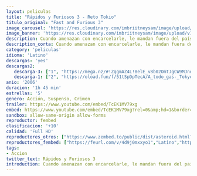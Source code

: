 ```yaml
---
layout: peliculas
title: "Rápidos y Furiosos 3 - Reto Tokio"
titulo_original: "Fast and Furious 3"
image_carousel: 'https://res.cloudinary.com/imbriitneysam/image/upload/v1544051308/reto-poster-min.jpg'
image_banner: 'https://res.cloudinary.com/imbriitneysam/image/upload/v1544051308/reto-banner-min.jpg'
description: Cuando amenazan con encarcelarle, le mandan fuera del país a pasar una temporada con su tío, un militar destinado en Japón, que vive en un diminuto piso en un barrio barato de Tokio. En el país donde nacieron la mayoría de los coches modificados, las simples carreras en la calle principal han sido sustituidas por el último reto automovilístico que desafía la gravedad, las carreras de “drift” (arrastre), una peligrosa mezcla de velocidad en pistas con curvas muy cerradas y en zigzag.
description_corta: Cuando amenazan con encarcelarle, le mandan fuera del país a pasar una temporada con su tío, un militar destinado en Japón, que vive en un diminuto piso en un barrio barato de Tokio. En el país donde nacieron la mayoría de los coches..
category: 'peliculas'
idioma: 'Latino'
descargas: 'yes'
descargas2:
   descarga-3: ["1", "https://mega.nz/#!ZqgmAZ4L!8elE_v8b02OmtJgCW9MJnd2yQ-dOl8ZSzaEZoYjBcdc", "https://www.google.com/s2/favicons?domain=mega.nz","Mega","https://res.cloudinary.com/imbriitneysam/image/upload/v1541473684/mexico.png", "Latino", "Full HD"]
   descarga-1: ["2", "https://oload.fun/f/51tSpDpTecA/A_todo_gas-_Tokyo_Race.MP4.mp4", "https://www.google.com/s2/favicons?domain=openload.co","OpenLoad","https://res.cloudinary.com/imbriitneysam/image/upload/v1541473684/mexico.png", "Latino", "Full HD"]
anio: '2006'
duracion: '1h 45 min'
estrellas: '5'
genero: Acción, Suspenso, Crimen
trailer: https://www.youtube.com/embed/TcEK1MV79xg
embed: https://www.youtube.com/embed/TcEK1MV79xg?rel=0&amp;hd=1&border=0&wmode=opaque&enablejsapi=1&modestbranding=1&controls=1&showinfo=1
sandbox: allow-same-origin allow-forms
reproductor: fembed
clasificacion: '+10'
calidad: 'Full HD'
reproductores_otros: ["https://www.zembed.to/public/dist/asteroid.html?id=b1891a60865d3a4f4156f9d4f636b4cf&title=The%20Fast%20and%20the%20Furious:%20Tokyo%20Drift","Latino","https://gdriveplayer.me/embed2.php?link=BPSSIc7gCd%252FJXhHnV3V%252BLA5umTTLRgvXice9Y8wEKnPICM9sE4rol6oh2VXlbzDuyGsxU5Th38nIcvyn9SVepAgZZsl7BQ6ent%252BouKVmKoj9eQMg2UiTg4Q04GG5NTeQGviN8r1RL%252FQ2X%252FSkROmugJvUl6oq9HupCnDtWjX9Y2syOjD298Ov7cqAYH7Isv%252BKk%253D","Latino","https://gdriveplayer.me/embed2.php?link=MQ2hei4P2aQ3O9Ey0QHlfAI1dxUnZTEB24idPYNmJ0W%252FMtwtYpiji%252FtfhKotN4IVzxMt8Ao679uIpqrHks15FvY7fy9x49FfEU9IMTLPQMh%252BDLHXSGxsXzVZexAdjACtQdKgQjyPGPGxbHEJJeGFSnNve0QbY7vLG26JGrK8JJ3FTfvKYqq0hq0c5LnBzke%252FyL8k1d%252B5f0WYpo6bB71tdt","Latino","https://api.cuevana3.io/stream/index.php?file=ek5lbm9xYWNrS0xYMTZLa2xNbkdvY3ZTb3BtZng4TGp6ZFpobGFMUGtOelcwcUZmbWRIVzRkakVuS0JnbEplcG1KUnNZSlRTMGViVTBxZGdsdEhPb3R5cWw2bXJ6dGlubVpxQVlLRFNsUT09","Latino","https://mstream.space/o1ursub2uq23","Latino"]
reproductores_fembed: ["https://feurl.com/v/4d9j0mxxyo1","Latino","https://feurl.com/v/80ve7k4z79j","Latino","https://feurl.com/v/dkwj4sxxyywewne","Latino"]
tags:
- Accion
twitter_text: Rápidos y Furiosos 3
introduction: Cuando amenazan con encarcelarle, le mandan fuera del país a pasar una temporada con su tío, un militar destinado en Japón, que vive en un diminuto piso en un barrio barato de Tokio. En el país donde nacieron la mayoría de los coches
---
```












